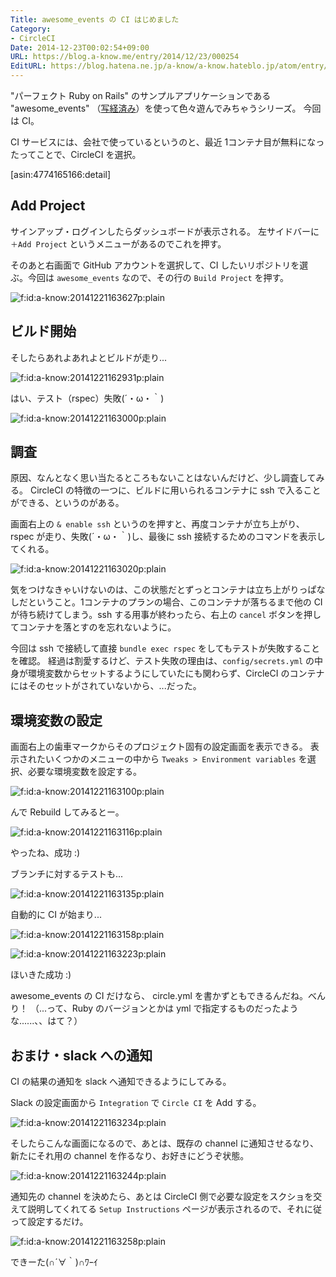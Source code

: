 ```yaml
---
Title: awesome_events の CI はじめました
Category:
- CircleCI
Date: 2014-12-23T00:02:54+09:00
URL: https://blog.a-know.me/entry/2014/12/23/000254
EditURL: https://blog.hatena.ne.jp/a-know/a-know.hateblo.jp/atom/entry/8454420450077666590
---
```


"パーフェクト Ruby on Rails" のサンプルアプリケーションである "awesome_events" （[写経済み](https://blog.a-know.me/entry/2014/11/03/152518)）を使って色々遊んでみちゃうシリーズ。
今回は CI。

CI サービスには、会社で使っているというのと、最近 1コンテナ目が無料になったってことで、CircleCI を選択。



[asin:4774165166:detail]



## Add Project
サインアップ・ログインしたらダッシュボードが表示される。
左サイドバーに `＋Add Project` というメニューがあるのでこれを押す。

そのあと右画面で GitHub アカウントを選択して、CI したいリポジトリを選ぶ。今回は `awesome_events` なので、その行の `Build Project` を押す。

<p><span itemscope itemtype="https://schema.org/Photograph"><img src="//cdn-ak.f.st-hatena.com/images/fotolife/a/a-know/20141221/20141221163627.png" alt="f:id:a-know:20141221163627p:plain" title="f:id:a-know:20141221163627p:plain" class="hatena-fotolife" itemprop="image"></span></p>



## ビルド開始
そしたらあれよあれよとビルドが走り...

<p><span itemscope itemtype="https://schema.org/Photograph"><img src="//cdn-ak.f.st-hatena.com/images/fotolife/a/a-know/20141221/20141221162931.png" alt="f:id:a-know:20141221162931p:plain" title="f:id:a-know:20141221162931p:plain" class="hatena-fotolife" itemprop="image"></span></p>


はい、テスト（rspec）失敗(´・ω・｀)

<p><span itemscope itemtype="https://schema.org/Photograph"><img src="//cdn-ak.f.st-hatena.com/images/fotolife/a/a-know/20141221/20141221163000.png" alt="f:id:a-know:20141221163000p:plain" title="f:id:a-know:20141221163000p:plain" class="hatena-fotolife" itemprop="image"></span></p>


## 調査
原因、なんとなく思い当たるところもないことはないんだけど、少し調査してみる。
CircleCI の特徴の一つに、ビルドに用いられるコンテナに ssh で入ることができる、というのがある。

画面右上の `& enable ssh` というのを押すと、再度コンテナが立ち上がり、rspec が走り、失敗(´・ω・｀)し、最後に ssh 接続するためのコマンドを表示してくれる。

<p><span itemscope itemtype="https://schema.org/Photograph"><img src="//cdn-ak.f.st-hatena.com/images/fotolife/a/a-know/20141221/20141221163020.png" alt="f:id:a-know:20141221163020p:plain" title="f:id:a-know:20141221163020p:plain" class="hatena-fotolife" itemprop="image"></span></p>


気をつけなきゃいけないのは、この状態だとずっとコンテナは立ち上がりっぱなしだということ。1コンテナのプランの場合、このコンテナが落ちるまで他の CI が待ち続けてしまう。ssh する用事が終わったら、右上の `cancel` ボタンを押してコンテナを落とすのを忘れないように。

今回は ssh で接続して直接 `bundle exec rspec` をしてもテストが失敗することを確認。
経過は割愛するけど、テスト失敗の理由は、`config/secrets.yml` の中身が環境変数からセットするようにしていたにも関わらず、CircleCI のコンテナにはそのセットがされていないから、...だった。

## 環境変数の設定
画面右上の歯車マークからそのプロジェクト固有の設定画面を表示できる。
表示されたいくつかのメニューの中から `Tweaks > Environment variables` を選択、必要な環境変数を設定する。

<p><span itemscope itemtype="https://schema.org/Photograph"><img src="//cdn-ak.f.st-hatena.com/images/fotolife/a/a-know/20141221/20141221163100.png" alt="f:id:a-know:20141221163100p:plain" title="f:id:a-know:20141221163100p:plain" class="hatena-fotolife" itemprop="image"></span></p>


んで Rebuild してみるとー。

<p><span itemscope itemtype="https://schema.org/Photograph"><img src="//cdn-ak.f.st-hatena.com/images/fotolife/a/a-know/20141221/20141221163116.png" alt="f:id:a-know:20141221163116p:plain" title="f:id:a-know:20141221163116p:plain" class="hatena-fotolife" itemprop="image"></span></p>


やったね、成功 :)

ブランチに対するテストも...

<p><span itemscope itemtype="https://schema.org/Photograph"><img src="//cdn-ak.f.st-hatena.com/images/fotolife/a/a-know/20141221/20141221163135.png" alt="f:id:a-know:20141221163135p:plain" title="f:id:a-know:20141221163135p:plain" class="hatena-fotolife" itemprop="image"></span></p>


自動的に CI が始まり...

<p><span itemscope itemtype="https://schema.org/Photograph"><img src="//cdn-ak.f.st-hatena.com/images/fotolife/a/a-know/20141221/20141221163158.png" alt="f:id:a-know:20141221163158p:plain" title="f:id:a-know:20141221163158p:plain" class="hatena-fotolife" itemprop="image"></span></p>

<p><span itemscope itemtype="https://schema.org/Photograph"><img src="//cdn-ak.f.st-hatena.com/images/fotolife/a/a-know/20141221/20141221163223.png" alt="f:id:a-know:20141221163223p:plain" title="f:id:a-know:20141221163223p:plain" class="hatena-fotolife" itemprop="image"></span></p>


ほいきた成功 :)

awesome_events の CI だけなら、 circle.yml を書かずともできるんだね。べんり！
（...って、Ruby のバージョンとかは yml で指定するものだったような......、、はて？）


## おまけ・slack への通知

CI の結果の通知を slack へ通知できるようにしてみる。

Slack の設定画面から `Integration` で `Circle CI` を Add する。

<p><span itemscope itemtype="https://schema.org/Photograph"><img src="//cdn-ak.f.st-hatena.com/images/fotolife/a/a-know/20141221/20141221163234.png" alt="f:id:a-know:20141221163234p:plain" title="f:id:a-know:20141221163234p:plain" class="hatena-fotolife" itemprop="image"></span></p>


そしたらこんな画面になるので、あとは、既存の channel に通知させるなり、新たにそれ用の channel を作るなり、お好きにどうぞ状態。

<p><span itemscope itemtype="https://schema.org/Photograph"><img src="//cdn-ak.f.st-hatena.com/images/fotolife/a/a-know/20141221/20141221163244.png" alt="f:id:a-know:20141221163244p:plain" title="f:id:a-know:20141221163244p:plain" class="hatena-fotolife" itemprop="image"></span></p>


通知先の channel を決めたら、あとは CircleCI 側で必要な設定をスクショを交えて説明してくれてる `Setup Instructions` ページが表示されるので、それに従って設定するだけ。

<p><span itemscope itemtype="https://schema.org/Photograph"><img src="//cdn-ak.f.st-hatena.com/images/fotolife/a/a-know/20141221/20141221163258.png" alt="f:id:a-know:20141221163258p:plain" title="f:id:a-know:20141221163258p:plain" class="hatena-fotolife" itemprop="image"></span></p>


できーた(∩´∀｀)∩ﾜｰｲ
